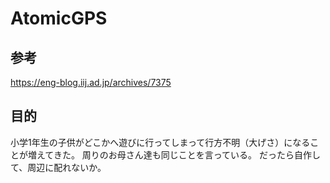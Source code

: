 # AtomicGPS

## 参考
https://eng-blog.iij.ad.jp/archives/7375

## 目的
小学1年生の子供がどこかへ遊びに行ってしまって行方不明（大げさ）になることが増えてきた。
周りのお母さん達も同じことを言っている。
だったら自作して、周辺に配れないか。

